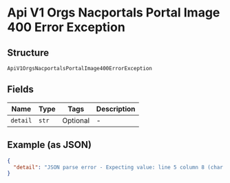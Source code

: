 
# Api V1 Orgs Nacportals Portal Image 400 Error Exception

## Structure

`ApiV1OrgsNacportalsPortalImage400ErrorException`

## Fields

| Name | Type | Tags | Description |
|  --- | --- | --- | --- |
| `detail` | `str` | Optional | - |

## Example (as JSON)

```json
{
  "detail": "JSON parse error - Expecting value: line 5 column 8 (char 56)"
}
```

